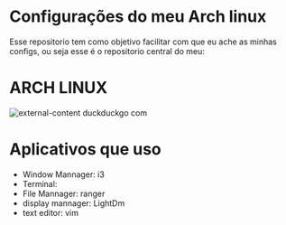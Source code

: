 # Configurações do meu Arch linux
Esse repositorio tem como objetivo facilitar com que eu ache as minhas configs, ou seja esse é o repositorio central do meu:

# ARCH LINUX
![external-content duckduckgo com](https://user-images.githubusercontent.com/51101723/81018062-1cc2d780-8e3a-11ea-891d-eaac6f1425e4.png)

# Aplicativos que uso

* Window Mannager: i3
* Terminal: 
* File Mannager: ranger
* display mannager: LightDm
* text editor: vim
